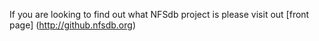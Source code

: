 
If you are looking to find out what NFSdb project is please visit out [front page] (http://github.nfsdb.org)

